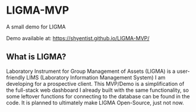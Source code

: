 # LIGMA-MVP
A small demo for LIGMA

Demo available at: https://shyentist.github.io/LIGMA-MVP/

## What is LIGMA?
Laboratory Instrument for Group Management of Assets (LIGMA) is a user-friendly LIMS (Laboratory Information Management System) I am developing for a prospective client. This MVP/Demo is a simplification of the full-stack web dashboard I already built with the same functionality, so some leftover functions for connecting to the database can be found in the code. It is planned to ultimately make LIGMA Open-Source, just not now.
